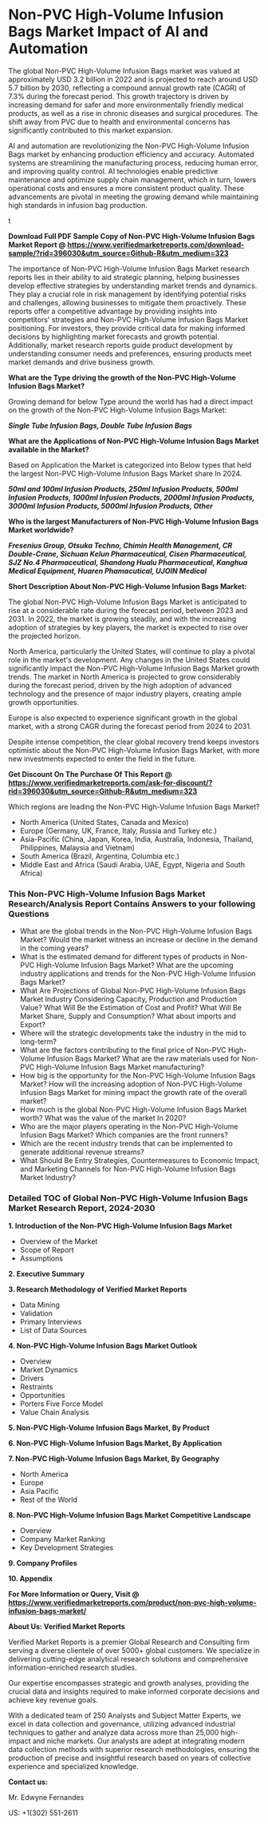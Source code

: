 <meta name="title" content="Global Non-PVC High-Volume Infusion Bags Market Impact of AI and Automation"><meta name="description" content="The global Non-PVC High-Volume Infusion Bags market was valued at approximately USD 3.2 billion in 2022 and is projected to reach around USD 5.7 billion by 2030, refle"><meta name="title" content="Non-PVC High-Volume Infusion Bags Market Size, Share, Scope, Trends, Growth, Opportunities, Analysis, Forecast"><h1>Non-PVC High-Volume Infusion Bags Market Impact of AI and Automation</h1><p>The global Non-PVC High-Volume Infusion Bags market was valued at approximately USD 3.2 billion in 2022 and is projected to reach around USD 5.7 billion by 2030, reflecting a compound annual growth rate (CAGR) of 7.3% during the forecast period. This growth trajectory is driven by increasing demand for safer and more environmentally friendly medical products, as well as a rise in chronic diseases and surgical procedures. The shift away from PVC due to health and environmental concerns has significantly contributed to this market expansion.</p><p>AI and automation are revolutionizing the Non-PVC High-Volume Infusion Bags market by enhancing production efficiency and accuracy. Automated systems are streamlining the manufacturing process, reducing human error, and improving quality control. AI technologies enable predictive maintenance and optimize supply chain management, which in turn, lowers operational costs and ensures a more consistent product quality. These advancements are pivotal in meeting the growing demand while maintaining high standards in infusion bag production.</p>t</p><p id="" class=""><strong>Download Full PDF Sample Copy of Non-PVC High-Volume Infusion Bags Market Report @ <a href="https://www.verifiedmarketreports.com/download-sample/?rid=396030&utm_source=Github-R&utm_medium=323" target="_blank">https://www.verifiedmarketreports.com/download-sample/?rid=396030&utm_source=Github-R&utm_medium=323</a></strong></p><p>The importance of&nbsp;Non-PVC High-Volume Infusion Bags Market research reports lies in their ability to aid strategic planning, helping businesses develop effective strategies by understanding market trends and dynamics. They play a crucial role in risk management by identifying potential risks and challenges, allowing businesses to mitigate them proactively. These reports offer a competitive advantage by providing insights into competitors' strategies and Non-PVC High-Volume Infusion Bags Market positioning. For investors, they provide critical data for making informed decisions by highlighting market forecasts and growth potential. Additionally, market research reports guide product development by understanding consumer needs and preferences, ensuring products meet market demands and drive business growth.</p><p><strong>What are the&nbsp;Type driving the growth of the Non-PVC High-Volume Infusion Bags Market?</strong></p><p id="" class="">Growing demand for below Type around the world has had a direct impact on the growth of the Non-PVC High-Volume Infusion Bags Market:</p><em><strong>Single Tube Infusion Bags, Double Tube Infusion Bags</strong></em></p><strong>What are the&nbsp;Applications&nbsp;of Non-PVC High-Volume Infusion Bags Market available in the Market?</strong></p><p id="" class="">Based on Application the Market is categorized into Below types that held the largest Non-PVC High-Volume Infusion Bags Market share In 2024.</p><em><strong>50ml and 100ml Infusion Products, 250ml Infusion Products, 500ml Infusion Products, 1000ml Infusion Products, 2000ml Infusion Products, 3000ml Infusion Products, 5000ml Infusion Products, Other</strong></em></p><strong>Who is the largest Manufacturers of Non-PVC High-Volume Infusion Bags Market worldwide?</strong></p><p><em><strong>Fresenius Group, Otsuka Techno, Chimin Health Management, CR Double-Crane, Sichuan Kelun Pharmaceutical, Cisen Pharmaceutical, SJZ No.4 Pharmaceutical, Shandong Hualu Pharmaceutical, Kanghua Medical Equipment, Huaren Phamacutical, UJOIN Medical</strong></em></p><p id="" class=""><strong>Short Description About Non-PVC High-Volume Infusion Bags Market:</strong></p><p>The global Non-PVC High-Volume Infusion Bags Market is anticipated to rise at a considerable rate during the forecast period, between 2023 and 2031. In 2022, the market is growing steadily, and with the increasing adoption of strategies by key players, the market is expected to rise over the projected horizon.</p><p>North America, particularly the United States, will continue to play a pivotal role in the market's development. Any changes in the United States could significantly impact the Non-PVC High-Volume Infusion Bags Market growth trends. The market in North America is projected to grow considerably during the forecast period, driven by the high adoption of advanced technology and the presence of major industry players, creating ample growth opportunities.</p><p>Europe is also expected to experience significant growth in the global market, with a strong CAGR during the forecast period from 2024 to 2031.</p><p>Despite intense competition, the clear global recovery trend keeps investors optimistic about the Non-PVC High-Volume Infusion Bags Market, with more new investments expected to enter the field in the future.</p><p id="" class=""><strong>Get Discount On The Purchase Of This Report @ <a href="https://www.verifiedmarketreports.com/ask-for-discount/?rid=396030&utm_source=Github-R&utm_medium=323" target="_blank">https://www.verifiedmarketreports.com/ask-for-discount/?rid=396030&utm_source=Github-R&utm_medium=323</a></strong></p>Which regions are leading the Non-PVC High-Volume Infusion Bags Market?</p><ul><li>North America (United States, Canada and Mexico)</li><li>Europe (Germany, UK, France, Italy, Russia and Turkey etc.)</li><li>Asia-Pacific (China, Japan, Korea, India, Australia, Indonesia, Thailand, Philippines, Malaysia and Vietnam)</li><li>South America (Brazil, Argentina, Columbia etc.)</li><li>Middle East and Africa (Saudi Arabia, UAE, Egypt, Nigeria and South Africa)</li></ul><h3 id="" class="">This Non-PVC High-Volume Infusion Bags Market Research/Analysis Report Contains Answers to your following Questions</h3><ul><li>What are the global trends in the Non-PVC High-Volume Infusion Bags Market? Would the market witness an increase or decline in the demand in the coming years?</li><li>What is the estimated demand for different types of products in Non-PVC High-Volume Infusion Bags Market? What are the upcoming industry applications and trends for the Non-PVC High-Volume Infusion Bags Market?</li><li>What Are Projections of Global Non-PVC High-Volume Infusion Bags Market Industry Considering Capacity, Production and Production Value? What Will Be the Estimation of Cost and Profit? What Will Be Market Share, Supply and Consumption? What about imports and Export?</li><li>Where will the strategic developments take the industry in the mid to long-term?</li><li>What are the factors contributing to the final price of Non-PVC High-Volume Infusion Bags Market? What are the raw materials used for Non-PVC High-Volume Infusion Bags Market manufacturing?</li><li>How big is the opportunity for the Non-PVC High-Volume Infusion Bags Market? How will the increasing adoption of Non-PVC High-Volume Infusion Bags Market for mining impact the growth rate of the overall market?</li><li>How much is the global Non-PVC High-Volume Infusion Bags Market worth? What was the value of the market In 2020?</li><li>Who are the major players operating in the Non-PVC High-Volume Infusion Bags Market? Which companies are the front runners?</li><li>Which are the recent industry trends that can be implemented to generate additional revenue streams?</li><li>What Should Be Entry Strategies, Countermeasures to Economic Impact, and Marketing Channels for Non-PVC High-Volume Infusion Bags Market Industry?</li></ul><h3 id="" class="">Detailed TOC of Global Non-PVC High-Volume Infusion Bags Market Research Report, 2024-2030</h3><p id="" class=""><strong>1. Introduction of the Non-PVC High-Volume Infusion Bags Market</strong></p><ul><li>Overview of the Market</li><li>Scope of Report</li><li>Assumptions</li></ul><p id="" class=""><strong>2. Executive Summary</strong></p><p id="" class=""><strong>3. Research Methodology of Verified Market Reports</strong></p><ul><li>Data Mining</li><li>Validation</li><li>Primary Interviews</li><li>List of Data Sources</li></ul><p id="" class=""><strong>4. Non-PVC High-Volume Infusion Bags Market Outlook</strong></p><ul><li>Overview</li><li>Market Dynamics</li><li>Drivers</li><li>Restraints</li><li>Opportunities</li><li>Porters Five Force Model</li><li>Value Chain Analysis</li></ul><p id="" class=""><strong>5. Non-PVC High-Volume Infusion Bags Market, By Product</strong></p><p id="" class=""><strong>6. Non-PVC High-Volume Infusion Bags Market, By Application</strong></p><p id="" class=""><strong>7. Non-PVC High-Volume Infusion Bags Market, By Geography</strong></p><ul><li>North America</li><li>Europe</li><li>Asia Pacific</li><li>Rest of the World</li></ul><p id="" class=""><strong>8. Non-PVC High-Volume Infusion Bags Market Competitive Landscape</strong></p><ul><li>Overview</li><li>Company Market Ranking</li><li>Key Development Strategies</li></ul><p id="" class=""><strong>9. Company Profiles</strong></p><p id="" class=""><strong>10. Appendix</strong></p><p id="" class=""><strong>For More Information or Query, Visit @ <a href="https://www.verifiedmarketreports.com/product/non-pvc-high-volume-infusion-bags-market/" target="_blank">https://www.verifiedmarketreports.com/product/non-pvc-high-volume-infusion-bags-market/</a></strong></p><p id="" class=""><strong>About Us: Verified Market Reports</strong></p><p id="" class="">Verified Market Reports is a premier Global Research and Consulting firm serving a diverse clientele of over 5000+ global customers. We specialize in delivering cutting-edge analytical research solutions and comprehensive information-enriched research studies.</p><p id="" class="">Our expertise encompasses strategic and growth analyses, providing the crucial data and insights required to make informed corporate decisions and achieve key revenue goals.</p><p id="" class="">With a dedicated team of 250 Analysts and Subject Matter Experts, we excel in data collection and governance, utilizing advanced industrial techniques to gather and analyze data across more than 25,000 high-impact and niche markets. Our analysts are adept at integrating modern data collection methods with superior research methodologies, ensuring the production of precise and insightful research based on years of collective experience and specialized knowledge.</p><p id="" class=""><strong>Contact us:</strong></p><p id="" class="">Mr. Edwyne Fernandes</p><p id="" class="">US: +1(302) 551-2611</p>